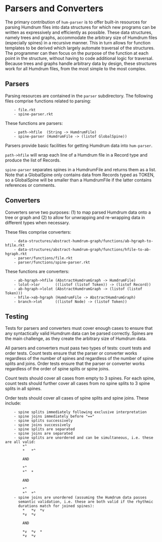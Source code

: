 # Parsers and Converters
The primary contribution of `hum-parser` is to offer built-in resources for
parsing Humdrum files into data structures for which new programs can be
written as expressively and efficiently as possible. These data structures,
namely trees and graphs, accommodate the arbitrary size of Humdrum files
(especially spines) in a recursive manner. This in turn allows for function
templates to be derived which largely automate traversal of the structures.
The programmer can then focus on the purpose of the function at each point
in the structure, without having to code additional logic for traversal.
Because trees and graphs handle arbitrary data by design, these structures
work for all Humdrum files, from the most simple to the most complex.

## Parsers
Parsing resources are contained in the `parser` subdirectory. The following
files comprise functions related to parsing:
```
	- file.rkt
	- spine-parser.rkt
```
These functions are parsers:
```
	- path->hfile  (String -> HumdrumFile)
	- spine-parser (HumdrumFile -> (listof GlobalSpine))
```
Parsers provide basic facilities for getting Humdrum data into `hum-parser`.

`path->hfile` will wrap each line of a Humdrum file in a Record type and produce
the list of Records.

`spine-parser` separates spines in a HumdrumFile and returns them as a list.
Note that a GlobalSpine only contains data from Records typed as TOKEN, so a
GlobalSpine will be smaller than a HumdrumFile if the latter contains references
or comments.

## Converters
Converters serve two purposes: (1) to map parsed Humdrum data onto a tree or
graph and (2) to allow for unwrapping and re-wrapping data in different types
when necessary.

These files comprise converters:
```
	- data-structures/abstract-humdrum-graph/functions/ab-hgraph-to-hfile.rkt
	- data-structures/abstract-humdrum-graph/functions/hfile-to-ab-hgraph.rkt
	- parser/functions/file.rkt
	- parser/functions/spine-parser.rkt
```
These functions are converters:
```
	- ab-hgraph->hfile (AbstractHumdrumGraph -> HumdrumFile)
	- lolot->lor       ((listof (listof Token)) -> (listof Record))
	- ab-hgraph->lolot (AbstractHumdrumGraph -> (listof (listof Token)))
	- hfile->ab-hgraph (HumdrumFile -> AbstractHumdrumGraph)
	- branch->lot      ((listof Node) -> (listof Token))
```

## Testing
Tests for parsers and converters must cover enough cases to ensure that any
syntactically valid Humdrum data can be parsed correctly. Spines are the main
challenge, as they create the arbitrary size of Humdrum data.

All parsers and converters must pass two types of tests: count tests and order
tests. Count tests ensure that the parser or converter works regardless of the
number of spines and regardless of the number of spine splits and joins. Order
tests ensure that the  parser or converter works regardless of the order
of spine splits or spine joins.

Count tests should cover all cases from empty to 3 spines. For each spine, count
tests should further cover all cases from no spine splits to 3 spine splits in
all spines.

Order tests should cover all cases of spine splits and spine joins. These
include:
```
	- spine splits immediately following exclusive interpretation
	- spine joins immediately before "=="
	- spine splits successively
	- spine joins successively
	- spine splits are separated
	- spine joins are separated
	- spine splits are unordered and can be simultaneous, i.e. these are all valid:
		*^
		*	*^

		AND

		*^
		*^	*
		
		AND
		
		*^
		*^	*^
	- spine joins are unordered (assuming the Humdrum data passes
	  semantic validation, i.e. these are both valid if the rhythmic
	  durations match for joined spines):
		*	*v	*v
		*v	*v

		AND

		*v	*v	*
		*v	*v
```
